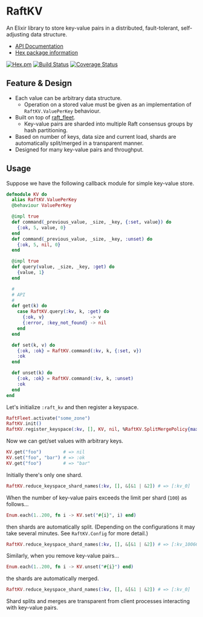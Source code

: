 # RaftKV

An Elixir library to store key-value pairs in a distributed, fault-tolerant, self-adjusting data structure.

- [API Documentation](https://hexdocs.pm/raft_kv/)
- [Hex package information](https://hex.pm/packages/raft_kv)

[![Hex.pm](http://img.shields.io/hexpm/v/raft_kv.svg)](https://hex.pm/packages/raft_kv)
[![Build Status](https://travis-ci.org/skirino/raft_kv.svg)](https://travis-ci.org/skirino/raft_kv)
[![Coverage Status](https://coveralls.io/repos/github/skirino/raft_kv/badge.svg?branch=master)](https://coveralls.io/github/skirino/raft_kv?branch=master)

## Feature & Design

- Each value can be arbitrary data structure.
    - Operation on a stored value must be given as an implementation of `RaftKV.ValuePerKey` behaviour.
- Built on top of [raft_fleet](https://github.com/skirino/raft_fleet).
    - Key-value pairs are sharded into multiple Raft consensus groups by hash partitioning.
- Based on number of keys, data size and current load, shards are automatically split/merged in a transparent manner.
- Designed for many key-value pairs and throughput.

## Usage

Suppose we have the following callback module for simple key-value store.
```ex
defmodule KV do
  alias RaftKV.ValuePerKey
  @behaviour ValuePerKey

  @impl true
  def command(_previous_value, _size, _key, {:set, value}) do
    {:ok, 5, value, 0}
  end
  def command(_previous_value, _size, _key, :unset) do
    {:ok, 5, nil, 0}
  end

  @impl true
  def query(value, _size, _key, :get) do
    {value, 1}
  end

  #
  # API
  #
  def get(k) do
    case RaftKV.query(:kv, k, :get) do
      {:ok, v}                 -> v
      {:error, :key_not_found} -> nil
    end
  end

  def set(k, v) do
    {:ok, :ok} = RaftKV.command(:kv, k, {:set, v})
    :ok
  end

  def unset(k) do
    {:ok, :ok} = RaftKV.command(:kv, k, :unset)
    :ok
  end
end
```

Let's initialize `:raft_kv` and then register a keyspace.
```ex
RaftFleet.activate("some_zone")
RaftKV.init()
RaftKV.register_keyspace(:kv, [], KV, nil, %RaftKV.SplitMergePolicy{max_shards: 16, max_keys_per_shard: 100})
```

Now we can get/set values with arbitrary keys.
```ex
KV.get("foo")        # => nil
KV.set("foo", "bar") # => :ok
KV.get("foo")        # => "bar"
```

Initially there's only one shard.
```ex
RaftKV.reduce_keyspace_shard_names(:kv, [], &[&1 | &2]) # => [:kv_0]
```

When the number of key-value pairs exceeds the limit per shard (`100`) as follows...
```ex
Enum.each(1..200, fn i -> KV.set("#{i}", i) end)
```

then shards are automatically split.
(Depending on the configurations it may take several minutes. See `RaftKV.Config` for more detail.)
```ex
RaftKV.reduce_keyspace_shard_names(:kv, [], &[&1 | &2]) # => [:kv_100663296, :kv_67108864, :kv_0]
```

Similarly, when you remove key-value pairs...
```ex
Enum.each(1..200, fn i -> KV.unset("#{i}") end)
```

the shards are automatically merged.
```ex
RaftKV.reduce_keyspace_shard_names(:kv, [], &[&1 | &2]) # => [:kv_0]
```

Shard splits and merges are transparent from client processes interacting with key-value pairs.
